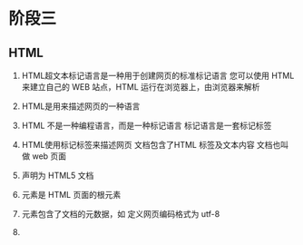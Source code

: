 # 阶段三

## HTML   

1. HTML超文本标记语言是一种用于创建网页的标准标记语言 您可以使用 HTML 来建立自己的 WEB 站点，HTML 运行在浏览器上，由浏览器来解析

2. HTML是用来描述网页的一种语言

3. HTML 不是一种编程语言，而是一种标记语言   标记语言是一套标记标签

4. HTML使用标记标签来描述网页    文档包含了HTML 标签及文本内容   文档也叫做 web 页面

5. **<!DOCTYPE html>** 声明为 HTML5 文档

6. **<html>** 元素是 HTML 页面的根元素

7. **<head>** 元素包含了文档的元数据，如 **<meta charset="utf-8">** 定义网页编码格式为 utf-8

8. **<title>** 元素描述了文档的标题

9. **<body>** 元素包含了可见的页面内容

10. **<h1>** 元素定义一个大标题

11. **<p>** 元素定义一个段落

12. HTML 标记标签通常被称为 HTML 标签   HTML 标签是由*尖括号*包围的关键词   HTML 标签通常是*成对出现*的   签对中的第一个标签是*开始标签*，第二个标签是*结束标签*    开始和结束标签也被称为*开放标签*和*闭合标签*

13. Web浏览器（如谷歌浏览器，Internet Explorer，Firefox，Safari）是用于读取HTML文件，并将其作为网页显示。

    浏览器并不是直接显示的HTML标签，但可以使用标签来决定如何展现HTML页面的内容给用户

14. 目前在大部分浏览器中，直接输出中文会出现中文乱码的情况，这时候我们就需要在头部将字符声明为 UTF-8 或 GBK。

15. doctype 声明是不区分大小写的

16.  HTML 标题（Heading）是通过<h1> - <h6> 标签来定义的。

17. HTML 段落是通过标签 <p> 来定义的。

18. HTML 链接是通过标签 <a> 来定义的。

19. HTML 图像是通过标签 <img> 来定义的.

20. HTML 元素以**开始标签**起始  以**结束标签**终止   **元素的内容**是开始标签与结束标签之间的内容

21. 大多数 HTML 元素可以嵌套     HTML 元素可以包含其他 HTML 元素     HTML 文档由相互嵌套的 HTML 元素构成   

22. HTML有不同的元素  这些不同的元素组成了整个HTML     

23. HTML 元素以开始标签起始     HTML 元素以结束标签终止

24. 元素的内容是开始标签与结束标签之间的内容

25. 某些 HTML 元素具有空内容

26. 空元素**在开始标签中进行关闭**（以开始标签的结束而结束）

27. 大多数 HTML 元素可拥有**属性**

28. HTML 元素可以设置**属性**

29. 属性可以在元素中添加**附加信息**

30. 属性一般描述于**开始标签**

31. 属性总是以名称/值对的形式出现

32. 属性值应该始终被包括在引号内  双引号是最常用的，不过使用单引号也没有问题

33. hr标签在 HTML 页面中创建水平线

34. 注释写法<!注释内容>

35. br可以展示分行的效果

36. HTML会省略多余的空格和换行

37. 加粗文本<b>

38. 斜体文本使用<i>

39. 电脑自动输出<code>

40. 下标<sub>上标<sup>

41. HTML 使用标签 <b>("bold") 与 <i>("italic") 对输出的文本进行格式

    这些HTML标签被称为格式化标签

42. HTML使用标签 <a>来设置超文本链接。

43. 连接代码< a href="url">连接文本< /a>

44. 如果你将 target 属性设置为 "_blank", 链接将在新窗口打开。

45. head元素包含了所有的头部标签元素

46. title标签定义了不同文档的标题    在 HTML/XHTML 文档中是必须的

47. title 元素:    定义了浏览器工具栏的标题     当网页添加到收藏夹时，显示在收藏夹中的标题      显示在搜索引擎结果页面的标题

48. base 标签描述了基本的链接地址/链接目标，该标签作为HTML文档中所有的链接标签的默认链接

49. <link> 标签定义了文档与外部资源之间的关系   通常用于链接到样式表

50. style标签定义了HTML文档的样式文件引用地址.在<style> 元素中你也可以直接添加样式来渲染 HTML 文档

51. meta标签描述了一些基本的元数据

52. 当特殊的样式需要应用到个别元素时，就可以使用内联样式。 使用内联样式的方法是在相关的标签中使用样式属性。样式属性可以包含任何 CSS 属性

53. 内联样式- 在HTML元素中使用"style" 属性

54. 内部样式表 -在HTML文档头部 <head> 区域使用<style> 元素来包含CSS

55. 外部引用 - 使用外部 CSS 文件

56. 图像插入   img src="储存图像的地址" alt="some_text"

57. 表格由 <table> 标签来定义。每个表格均有若干行（由 <tr> 标签定义）每行被分割为若干单元格（由 <td> 标签定义）

58. 表格的表头使用 <th> 标签进行定义。

59. 无序列表使用 <ul> 标签

60. 有序列表始于 <ol> 标签 每个列表项始于 <li> 标签

61. div 元素是用于分组 HTML 元素的块级元素

62. 表单是一个包含表单元素的区域  表单元素是允许用户在表单中输入内容   表单使用表单标签 <form> 来设置

63. 文本域通过<input type="text"> 标签来设定

64. 密码字段通过标签<input type="password"> 来定义

65. <input type="radio"> 标签定义了表单单选框选项

66. <input type="checkbox"> 定义了复选框. 用户需要从若干给定的选择中选取一个或若干选项。

67. <input type="submit"> 定义了提交按钮.

68. 框架语法<iframe src="URL"></iframe>

69. height 和 width 属性用来定义iframe标签的高度与宽度。

70. frameborder 属性用于定义iframe表示是否显示边框    设置属性值为 "0" 移除iframe的边框

71. iframe可以显示一个目标链接的页面     目标链接的属性必须使用iframe的属性

72. HTML 颜色由红色、绿色、蓝色混合而成

73. HTML 颜色由一个十六进制符号来定义，这个符号由红色、绿色和蓝色的值组成   每种颜色的最小值是0最大值是255

74. script标签用定义客户端脚本   既可包含脚本语句，也可通过 src 属性指向外部脚本文件

75. HTML 中的预留字符必须被替换为字符实体  一些在键盘上找不到的字符也可以使用字符实体来替换

76. 在页面中增加空格的数量，您需要使用 &nbsp字符实体

77. URL 是一个网页地址

78. 当您点击 HTML 页面中的某个链接时  对应的 <a> 标签指向万维网上的一个地址   一个统一资源定位器(URL) 用于定位万维网上的文档

79. URL 只能使用 ASCII 字符集 URL 编码使用 "%" 其后跟随两位的十六进制数来替换非 ASCII 字符 经常使用+替换空格

88. 下表列出了 HTML 标签简写及全称：

    | 标签        | 英文全称                  | 中文说明                       |
    | :---------- | :------------------------ | :----------------------------- |
    | a           | Anchor                    | 锚                             |
    | abbr        | Abbreviation              | 缩写词                         |
    | acronym     | Acronym                   | 取首字母的缩写词               |
    | address     | Address                   | 地址                           |
    | alt         | alter                     | 替用(一般是图片显示不出的提示) |
    | b           | Bold                      | 粗体（文本）                   |
    | bdo         | Direction of Text Display | 文本显示方向                   |
    | big         | Big                       | 变大（文本）                   |
    | blockquote  | Block Quotation           | 区块引用语                     |
    | br          | Break                     | 换行                           |
    | cell        | cell                      | 巢                             |
    | cellpadding | cellpadding               | 巢补白                         |
    | cellspacing | cellspacing               | 巢空间                         |
    | center      | Centered                  | 居中（文本）                   |
    | cite        | Citation                  | 引用                           |
    | code        | Code                      | 源代码（文本）                 |
    | dd          | Definition Description    | 定义描述                       |
    | del         | Deleted                   | 删除（的文本）                 |
    | dfn         | Defines a Definition Term | 定义定义条目                   |
    | div         | Division                  | 分隔                           |
    | dl          | Definition List           | 定义列表                       |
    | dt          | Definition Term           | 定义术语                       |
    | em          | Emphasized                | 加重（文本）                   |
    | font        | Font                      | 字体                           |
    | h1~h6       | Header 1 to Header 6      | 标题1到标题6                   |
    | hr          | Horizontal Rule           | 水平尺                         |
    | href        | hypertext reference       | 超文本引用                     |
    | i           | Italic                    | 斜体（文本）                   |
    | iframe      | Inline frame              | 定义内联框架                   |
    | ins         | Inserted                  | 插入（的文本）                 |
    | kbd         | Keyboard                  | 键盘（文本）                   |
    | li          | List Item                 | 列表项目                       |
    | nl          | navigation lists          | 导航列表                       |
    | ol          | Ordered List              | 排序列表                       |
    | optgroup    | Option group              | 定义选项组                     |
    | p           | Paragraph                 | 段落                           |
    | pre         | Preformatted              | 预定义格式（文本 ）            |
    | q           | Quotation                 | 引用语                         |
    | rel         | Reload                    | 加载                           |
    | s/ strike   | Strikethrough             | 删除线                         |
    | samp        | Sample                    | 示例（文本                     |
    | small       | Small                     | 变小（文本）                   |
    | span        | Span                      | 范围                           |
    | src         | Source                    | 源文件链接                     |
    | strong      | Strong                    | 加重（文本）                   |
    | sub         | Subscripted               | 下标（文本）                   |
    | sup         | Superscripted             | 上标（文本）                   |
    | td          | table data cell           | 表格中的一个单元格             |
    | th          | table header cell         | 表格中的表头                   |
    | tr          | table row                 | 表格中的一行                   |
    | tt          | Teletype                  | 打印机（文本）                 |
    | u           | Underlined                | 下划线（文本）                 |
    | ul          | Unordered List            | 不排序列表                     |
    | var         | Variable                  | 变量（文本）                   |



## css

1. CSS 指层叠样式表  

2. 样式定义**如何显示** HTML 元素

3. CSS 规则由两个主要的部分构成：选择器，以及一条或多条声明  

4. 选择器通常是您需要改变样式的 HTML 元素   每条声明由一个属性和一个值组成   属性   是您希望设置的样式属性  每个属性有一个值。属性和值被冒号分开

5. 声明总是以分号结束

6. 注释是用来解释你的代码，并且可以随意编辑它，浏览器会忽略它  CSS注释以 **/\*** 开始, 以 ***/** 结束

7. 如果你要在HTML元素中设置CSS样式，你需要在元素中设置"id" 和 "class"选择器

8. id 选择器可以为标有特定 id 的 HTML 元素指定特定的样式  HTML元素以id属性来设置id选择器,CSS 中 id 选择器以 "#" 来定义

9. class 选择器用于描述一组元素的样式，class 选择器有别于id选择器，class可以在多个元素中使用   class 选择器在HTML中以class属性表示, 在 CSS 中，类选择器以一个点"."号显示

10. 当样式需要应用于很多页面时，外部样式表将是理想的选择。在使用外部样式表的情况下，你可以通过改变一个文件来改变整个站点的外观。每个页面使用 <link> 标签链接到样式表

11. 当单个文档需要特殊的样式时，就应该使用内部样式表。你可以使用 <style> 标签在文档头部定义内部样式表

12. 由于要将表现和内容混杂在一起，内联样式会损失掉样式表的许多优势

13. CSS 背景属性用于定义HTML元素的背景

14. background-color 属性定义了元素的背景颜色.

15. background-image 属性描述了元素的背景图像.

16. 文本排列属性是用来设置文本的水平对齐方式

17. text-decoration 属性用来设置或删除文本的装饰。

18. 文本转换属性是用来指定在一个文本中的大写和小写字母。

19. 文本缩进属性是用来指定文本的第一行的缩进

20. font-size 属性设置文本的大小和像素

21. font  设置所有字体属性

22. font-family 指定文本的字体系列

23. font-style 指定文本字体样式

24. font -variant 以小型大写字体或者正常字体显示文本

25. font-weight指定字体的粗细

26. a:link - 正常，未访问过的链接

27. a:visited - 用户已访问过的链接

28. a:hover - 当用户鼠标放在链接上时

29. a:active - 链接被点击的那一刻

30. text-decoration 属性主要用于删除链接中的下划线

31. 背景颜色属性指定链接背景色

32. CSS 列表属性可以设置不同的列表项标记为有序列表

33. CSS 列表属性可以设置不同的列表项标记为无序列表

34. CSS 列表属性可以设置列表项标记为图像

35. 无序列表u1

36. 有序列表o1

37. 在单个属性中可以指定所有的列表属性。这就是所谓的简写属性。

38. list-style 简写属性用于把所有用于列表的属性设置于一个声明中

39. list-style-image将图像设置为列表项标志

40. list-style-position设置列表中列表项标志的位置

41. list-style-type设置列表项标志的类型

42. 指定CSS表格边框，使用border属性

43. border-collapse 属性设置表格的边框是否被折叠成一个单一的边框或隔开

44. Width和height属性定义表格的宽度和高度

45. text-align属性设置水平对齐方式

46. 垂直对齐属性设置垂直对齐

47. 如果在表的内容中控制空格之间的边框，应使用td和th元素的填充属性

48. 所有HTML元素可以看作盒子，在CSS中，"box model"这一术语是用来设计和布局时使用。

    CSS盒模型本质上是一个盒子，封装周围的HTML元素，它包括：边距，边框，填充，和实际内容。

    盒模型允许我们在其它元素和周围元素边框之间的空间放置元素

49. Margin(外边距)清除边框外的区域，外边距是透明的。

50. Border(边框) 围绕在内边距和内容外的边框。

51. Padding(内边距)清除内容周围的区域，内边距是透明的。

52. Content(内容) 盒子的内容，显示文本和图像

53. 当您指定一个 CSS 元素的宽度和高度属性时，你只是设置内容区域的宽度和高度。要知道，完整大小的元素，你还必须添加内边距，边框和边距

54. 总元素的宽度=宽度+左填充+右填充+左边框+右边框+左边距+右边距

55. 总元素的高度=高度+顶部填充+底部填充+上边框+下边框+上边距+下边距

56. CSS边框属性允许你指定一个元素边框的样式和颜色

57. dotted: 定义一个点线边框

    dashed: 定义一个虚线边框

    solid: 定义实线边框

    double: 定义两个边框。 两个边框的宽度和 border-width 的值相同

    groove: 定义3D沟槽边框。效果取决于边框的颜色值

    ridge: 定义3D脊边框。效果取决于边框的颜色值

    inset:定义一个3D的嵌入边框。效果取决于边框的颜色值

    outset: 定义一个3D突出边框。 效果取决于边框的颜色值

58. 您可以通过 border-width 属性为边框指定宽度

59. border-color属性用于设置边框的颜色

60. 在CSS中，可以指定不同的侧面不同的边框

61. 轮廓是绘制于元素周围的一条线，位于边框边缘的外围，可起到突出元素的作用     轮廓属性指定元素轮廓的样式、颜色和宽度

62. 轮廓是绘制于元素周围的一条线，位于边框边缘的外围，可起到突出元素的作用。

    CSS outline 属性规定元素轮廓的样式、颜色和宽度

63. CSS margin(外边距)属性定义元素周围的空间

64. margin 清除周围的（外边框）元素区域。margin 没有背景颜色，是完全透明的。

    margin 可以单独改变元素的上，下，左，右边距，也可以一次改变所有的属性。

65. CSS padding（填充）是一个简写属性，定义元素边框与元素内容之间的空间，即上下左右的内边距。

66. 当元素的 padding（填充）内边距被清除时，所释放的区域将会受到元素背景颜色的填充。

    单独使用 padding 属性可以改变上下左右的填充

67. display属性设置一个元素应如何显示，visibility属性指定一个元素应可见还是隐藏

68. 隐藏一个元素可以通过把display属性设置为"none"，或把visibility属性设置为"hidden"。但是请注意，这两种方法会产生不同的结果  visibility:hidden可以隐藏某个元素，但隐藏的元素仍需占用与未隐藏之前一样的空间。也就是说，该元素虽然被隐藏了，但仍然会影响布局   display:none可以隐藏某个元素，且隐藏的元素不会占用任何空间。也就是说，该元素不但被隐藏了，而且该元素原本占用的空间也会从页面布局中消失

69. CSS overflow 属性用于控制内容溢出元素框时显示的方式

70. CSS 的 Float（浮动），会使元素向左或向右移动，其周围的元素也会重新排列。

71. clear 属性指定元素两侧不能出现浮动元素

72. 网页布局有很多种方式，一般分为以下几个部分：头部区域、菜单导航区域、内容区域、底部区域

73. 头部区域位于整个网页的顶部，一般用于设置网页的标题或者网页的 logo

74. 菜单导航条包含了一些链接，可以引导用户浏览其他页面

75. 底部区域在网页的最下方，一般包含版权信息和联系方式

80. ## 所有CSS文本属性

    | 属性            | 描述                     |
    | :-------------- | :----------------------- |
    | color           | 设置文本颜色             |
    | direction       | 设置文本方向。           |
    | letter-spacing  | 设置字符间距             |
    | line-height     | 设置行高                 |
    | text-align      | 对齐元素中的文本         |
    | text-decoration | 向文本添加修饰           |
    | text-indent     | 缩进元素中文本的首行     |
    | text-shadow     | 设置文本阴影             |
    | text-transform  | 控制元素中的字母         |
    | unicode-bidi    | 设置或返回文本是否被重写 |
    | vertical-align  | 设置元素的垂直对齐       |
    | white-space     | 设置元素中空白的处理方式 |
    | word-spacing    | 设置字间距               |



## Javascript

1. JavaScript 是 Web 的编程语言

2. HTML 中的脚本必须位于 <script> 与 </script> 标签之间    脚本可被放置在 HTML 页面的 <body> 和 <head> 部分中

3. 如需在 HTML 页面中插入 JavaScript，请使用 <script> 标签

4. 如果我们把 JavaScript 代码放入函数中，就可以在事件发生时调用该函数

5. 可以把脚本保存到外部文件中。外部文件通常包含被多个网页使用的代码。

   外部 JavaScript 文件的文件扩展名是 .js

6. JavaScript 没有任何打印或者输出的函数

7. JavaScript 可以通过不同的方式来输出数据：

   - 使用 **window.alert()** 弹出警告框。
   - 使用 **document.write()** 方法将内容写到 HTML 文档中。
   - 使用 **innerHTML** 写入到 HTML 元素。
   - 使用 **console.log()** 写入到浏览器的控制台。

8. 如需从 JavaScript 访问某个 HTML 元素，您可以使用 document.getElementById(*id*) 方法。

   请使用 "id" 属性来标识 HTML 元素，并 innerHTML 来获取或插入元素内容

9. document.getElementById("demo") 是使用 id 属性来查找 HTML 元素的 JavaScript 代码 。

   innerHTML = "段落已修改。" 是用于修改元素的 HTML 内容(innerHTML)的 JavaScript 代码。

10. 使用 document.write() 仅仅向文档输出写内容  如果在文档已完成加载后执行 document.write，整个 HTML 页面将被覆盖

11. 固定值称为字面量  数字字面 可以是整数或者是小数，或者是科学计数

12. 字符串字面量 可以使用单引号或双引号

13. 数组字面量 定义一个数组

14. 对象字面量 定义一个对象

15. 函数字面量定义一个函数

16. JavaScript 使用关键字var来定义变量， 使用等号来为变量赋值

17. JavaScript使用 算术运算符 来计算值

18. JavaScript使用赋值运算符给变量赋值

19. JavaScript 关键字用于标识要执行的操作

20. JavaScript 注释用//

21. JavaScript 对大小写是敏感的

22. JavaScript 使用 Unicode 字符集

23. JavaScript 语句是发给浏览器的命令  这些命令的作用是告诉浏览器要做的事情

24. 分号用于分隔 JavaScript 语句  通常我们在每条可执行的语句结尾添加分号

25. JavaScript 代码是 JavaScript 语句的序列   浏览器按照编写顺序依次执行每条语句

26. JavaScript 可以分批地组合起来   代码块以左花括号开始，以右花括号结束   代码块的作用是一并地执行语句序列。

27. JavaScript 语句通常以一个 语句标识符 为开始，并执行该语句。语句标识符是保留关键字不能作为变量名使用

28. JavaScript 会忽略多余的空格。您可以向脚本添加空格，来提高其可读性

29. 文本字符串中使用反斜杠对代码行进行换行

30. 浏览器会在读取代码时，逐行地执行脚本代码。而对于传统编程来说，会在执行前对所有代码进行编译。

31. 多行注释以 **/\*** 开始，以 ***/** 结尾。

32. 变量是用于存储信息的"容器"

33. 在 JavaScript 中创建变量通常称为"声明"变量。变量声明之后，该变量是空的

34.  JavaScript 语句和 JavaScript 变量都对大小写敏感。

35. 您可以在一条语句中声明很多变量。该语句以 var 开头，并使用逗号分隔变量即可  

36. 如果重新声明 JavaScript 变量，该变量的值不会丢失

37. 值类型(基本类型)：字符串（String）、数字(Number)、布尔(Boolean)、对空（Null）、未定义（Undefined）、Symbol。

    引用数据类型：对象(Object)、数组(Array)、函数(Function)。

38. JavaScript 拥有动态类型。这意味着相同的变量可用作不同的类型

39. 字符串是存储字符（比如 "Bill Gates"）的变量。可以是引号中的任意文本。您可以使用单引号或双引号

40. JavaScript 只有一种数字类型。数字可以带小数点，也可以不带

41. 对象由花括号分隔。在括号内部，对象的属性以名称和值对的形式 (name : value) 来定义。属性由逗号分隔

42. 对象也是一个变量，但对象可以包含多个值

43. 你可以使用字符来定义和创建 JavaScript 对象

44. 定义 JavaScript 对象可以跨越多行，空格跟换行不是必须的

45.  JavaScript 变量均为对象。当您声明一个变量时，就创建了一个新的对象

46. 对象的方法定义了一个函数，并作为对象的属性存储。对象方法通过添加 () 调用

47. 键值对在 JavaScript 对象通常称为 对象属性

48. 如果你要访问 person 对象的 fullName 属性，它将作为一个定义函数的字符串返回

49. 通常 fullName() 是作为 person 对象的一个方法， fullName 是作为一个属性。如果使用 fullName 属性，不添加 **()**, 它会返回函数的定义





1. HTML标签的作用是指示将出现的内容
2. 元素是HTML中不同的组成（一对关键字是一个HTML元素）
3. HTML属性是对元素添加更多信息，使元素有更多的功能和信息
4. HTML超链接可以是字 词 图片  可以点击跳转到其它内容
5. HTML块级元素是一块区域  内容占据了 整个空间  只能出现在body元素中 可容纳其他元素  块级元素占据整行其他元素不能与他同行 自己占据一行  不能接着之前的元素显示
6. HTML内联元素可以与其它元素占据一行  接着之前的元素显示
7. css是设置HTML表现出来的样子的  可以改变网页的样子 让网页变得更美观
8. css选择器是指定HTML中的元素进行控制  也就是挑选要进行操作的内容
9. 字体大小使用font-size属性  （font-size： em）
10. 盒子模型  包括边距，边框，填充，和实际内容。最外层是外边距 里面是边框 在里面是内边距 最里面是内容 像一个盒子一样    一个元素由一个这样的盒子组成    边距是透明的  
11. 元素的大小是宽度  加上左右填充 左右边框 左右边距   高度加上上下填充 上下边框 上下边距
12. HTML定义了网页的内容  CSS 描述了网页的布局  JavaScript 网页的行为
13. HTML制作网页的内容框架 css是装饰网页 使内容更加美观  Js是制作网页可以变化的部分 使网页更加生动
